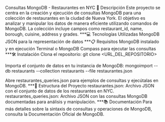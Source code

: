 Consultas MongoDB - Restaurantes en NYC
📄 Descripción
Este proyecto se centra en la creación y ejecución de consultas MongoDB para una colección de restaurantes en la ciudad de Nueva York. El objetivo es analizar y manipular los datos de manera eficiente utilizando comandos de MongoDB. La colección incluye campos como restaurant_id, name, borough, cuisine, address y grades.
***💻 Tecnologías Utilizadas
MongoDB
JSON para la representación de datos
***📋 Requisitos
MongoDB instalado y en ejecución
Terminal o MongoDB Compass para ejecutar las consultas
***🛠️ Instalación
Clona el repositorio:
   git clone <URL_DEL_REPOSITORIO>
   
Importa el conjunto de datos en tu instancia de MongoDB:
   mongoimport --db restaurants --collection restaurants --file restaurantes.json
   
Abre restaurantes_queries.json para ejemplos de consultas y ejecútalas en MongoDB.
***📁 Estructura del Proyecto
restaurantes.json: Archivo JSON con el conjunto de datos de los restaurantes en NYC.
restaurantes_queries.json: Archivo JSON con las consultas MongoDB documentadas para análisis y manipulación.
***📚 Documentación
Para más detalles sobre la sintaxis de consultas y operaciones de MongoDB, consulta la Documentación Oficial de MongoDB.
